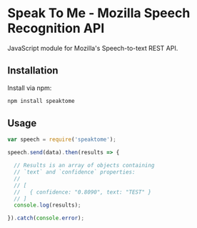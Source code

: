 # Speak To Me - Mozilla Speech Recognition API

<!--
[![Version](http://img.shields.io/npm/v/mozillaspeechapi.svg?style=flat-square)](https://npmjs.org/package/mozillaspeechapi)
[![License](http://img.shields.io/npm/l/mozillaspeechapi.svg?style=flat-square)](https://npmjs.org/package/mozillaspeechapi)
-->

JavaScript module for Mozilla&#39;s Speech-to-text REST API.

## Installation

Install via npm:

```bash
npm install speaktome
```

## Usage

```js
var speech = require('speaktome');

speech.send(data).then(results => {

  // Results is an array of objects containing
  // `text` and `confidence` properties:
  //
  // [
  //   { confidence: "0.8090", text: "TEST" }
  // ]
  console.log(results);

}).catch(console.error);
```
